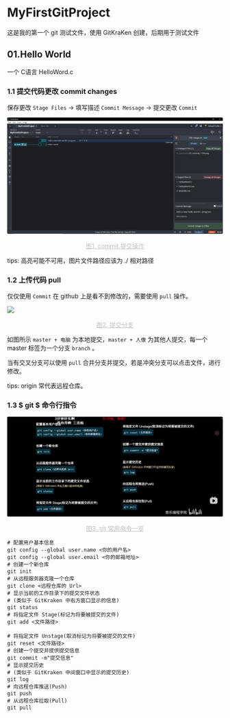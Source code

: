 # MyFirstGitProject

这是我的第一个 git 测试文件，使用 GitKraKen 创建，后期用于测试文件

## 01.Hello World

一个 C语言 HelloWord.c

### 1.1 提交代码更改 commit changes

保存更改 `Stage Files` -> 填写描述  `Commit Message` -> 提交更改 `Commit`

![](./_resources/01_commit_1104.png)

<center style="color:#C0C0C0;text-decoration:underline">图1. commit 提交操作</center>

tips: 高亮可能不可用，图片文件路径应该为 ./ 相对路径

### 1.2 上传代码 pull

仅仅使用 `Commit` 在 github 上是看不到修改的，需要使用 `pull` 操作。

![](./_resources./02_pull_master_1104.png)

<center style="color:#C0C0C0;text-decoration:underline">图2. 提交分支</center>

如图所示 `master + 电脑` 为本地提交，`master + 人像` 为其他人提交，每一个master 标签为一个分支 `branch` 。

当有交叉分支可以使用 `pull` 合并分支并提交，若是冲突分支可以点击文件，进行修改。

tips: origin 常代表远程仓库。

### 1.3 $ git $ 命令行指令

![](./_resources/03_git_commands_1104.png)

<center style="color:#C0C0C0;text-decoration:underline">图3. git 常用命令一览</center>

```shell
# 配置用户基本信息
git config --global user.name <你的用户名>
git config --global user.email <你的邮箱地址> 
# 创建一个新仓库 
git init
# 从远程服务器克隆一个仓库 
git clone <远程仓库的 Url>
# 显示当前的工作目录下的提交文件状态
# (类似于 GitKraken 中右方窗口显示的信息)
git status 
# 将指定文件 Stage(标记为将要被提交的文件) 
git add <文件路径> 

# 将指定文件 Unstage(取消标记为将要被提交的文件)
git reset <文件路径> 
# 创建一个提交并提供提交信息 
git commit -m"提交信息" 
# 显示提交历史 
# (类似于 GitKraken 中间窗口中显示的提交历史)
git log
# 向远程仓库推送(Push)
git push 
# 从远程仓库拉取(Pull) 
git pull 
```

